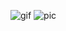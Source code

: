 ![gif](https://64.media.tumblr.com/22231001377df9e4d85a5fe93fec4c86/79d8b316934d24c3-14/s100x200/ca1b01f8cb4f9f48c2cdbab75fdf1f450f00309c.gif)
![pic](https://64.media.tumblr.com/63eca2bc989ff8cab3d0088a588d511a/2b46eb755591bf6c-5c/s100x200/61c1298098b548b308dd98a3eb8ed3f4e2a45d02.pnj)
